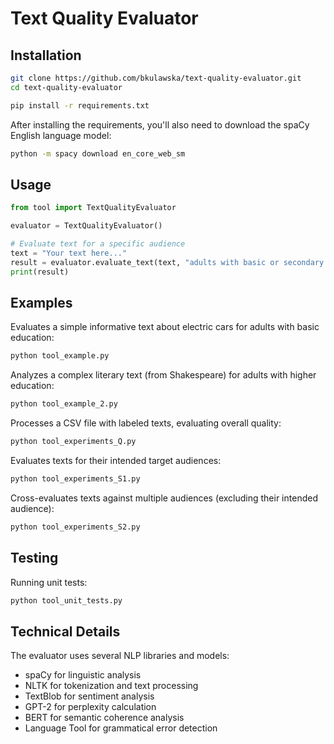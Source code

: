 # Text Quality Evaluator

## Installation

```bash
git clone https://github.com/bkulawska/text-quality-evaluator.git
cd text-quality-evaluator
```

```bash
pip install -r requirements.txt
```

After installing the requirements, you'll also need to download the spaCy English language model:

```bash
python -m spacy download en_core_web_sm
```

## Usage

```python
from tool import TextQualityEvaluator

evaluator = TextQualityEvaluator()

# Evaluate text for a specific audience
text = "Your text here..."
result = evaluator.evaluate_text(text, "adults with basic or secondary education")
print(result)
```

## Examples

Evaluates a simple informative text about electric cars for adults with basic education:
```bash
python tool_example.py
```
Analyzes a complex literary text (from Shakespeare) for adults with higher education:

```bash
python tool_example_2.py
```

Processes a CSV file with labeled texts, evaluating overall quality:
```bash
python tool_experiments_Q.py
```
Evaluates texts for their intended target audiences:

```bash
python tool_experiments_S1.py
```
Cross-evaluates texts against multiple audiences (excluding their intended audience):

```bash
python tool_experiments_S2.py
```

## Testing

Running unit tests:

```bash
python tool_unit_tests.py
```

## Technical Details

The evaluator uses several NLP libraries and models:
- spaCy for linguistic analysis
- NLTK for tokenization and text processing
- TextBlob for sentiment analysis
- GPT-2 for perplexity calculation
- BERT for semantic coherence analysis
- Language Tool for grammatical error detection
